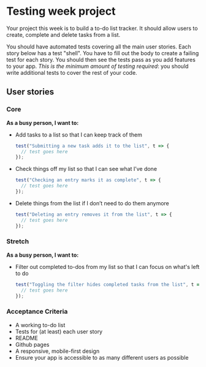 # Testing week project

Your project this week is to build a to-do list tracker. It should allow users to create, complete and delete tasks from a list.

You should have automated tests covering all the main user stories. Each story below has a test "shell". You have to fill out the body to create a failing test for each story. You should then see the tests pass as you add features to your app. _This is the minimum amount of testing required_: you should write additional tests to cover the rest of your code.

## User stories

### Core

**As a busy person, I want to:**

- Add tasks to a list so that I can keep track of them
  ```js
  test("Submitting a new task adds it to the list", t => {
    // test goes here
  });
  ```
- Check things off my list so that I can see what I’ve done
  ```js
  test("Checking an entry marks it as complete", t => {
    // test goes here
  });
  ```
- Delete things from the list if I don’t need to do them anymore
  ```js
  test("Deleting an entry removes it from the list", t => {
    // test goes here
  });
  ```

### Stretch

**As a busy person, I want to:**

- Filter out completed to-dos from my list so that I can focus on what's left to do
  ```js
  test("Toggling the filter hides completed tasks from the list", t => {
    // test goes here
  });
  ```

### Acceptance Criteria

- A working to-do list
- Tests for (at least) each user story
- README
- Github pages
- A responsive, mobile-first design
- Ensure your app is accessible to as many different users as possible
